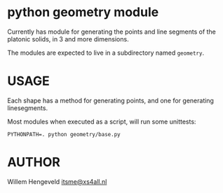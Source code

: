 python geometry module
======================

Currently has module for generating the points and line segments of the platonic solids, in 3 and more dimensions.

The modules are expected to live in a subdirectory named `geometry`.

USAGE
=====

Each shape has a method for generating points, and one for generating linesegments.

Most modules when executed as a script, will run some unittests:

    PYTHONPATH=. python geometry/base.py

AUTHOR
======

Willem Hengeveld <itsme@xs4all.nl>

